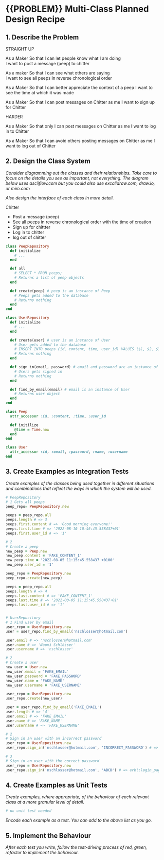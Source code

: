 # {{PROBLEM}} Multi-Class Planned Design Recipe

## 1. Describe the Problem

STRAIGHT UP

As a Maker
So that I can let people know what I am doing  
I want to post a message (peep) to chitter

As a maker
So that I can see what others are saying  
I want to see all peeps in reverse chronological order

As a Maker
So that I can better appreciate the context of a peep
I want to see the time at which it was made

As a Maker
So that I can post messages on Chitter as me
I want to sign up for Chitter

HARDER

As a Maker
So that only I can post messages on Chitter as me
I want to log in to Chitter

As a Maker
So that I can avoid others posting messages on Chitter as me
I want to log out of Chitter

<!-- ADVANCED

As a Maker
So that I can stay constantly tapped in to the shouty box of Chitter
I want to receive an email if I am tagged in a Peep -->

## 2. Design the Class System

_Consider diagramming out the classes and their relationships. Take care to
focus on the details you see as important, not everything. The diagram below
uses asciiflow.com but you could also use excalidraw.com, draw.io, or miro.com_

_Also design the interface of each class in more detail._

Chitter
- Post a message (peep)
- See all peeps in reverse chronological order with the time of creation
- Sign up for chittter
- Log in to chitter
- log out of chitter

```ruby
class PeepRepository
  def initialize
    # ...
  end

  def all
    # SELECT * FROM peeps;
    # Returns a list of peep objects
  end

  def create(peep) # peep is an instance of Peep
    # Peeps gets added to the database
    # Returns nothing
  end
end

class UserRepository
  def initialize
    # ...
  end

  def create(user) # user is an instance of User 
    # User gets added to the database
    # INSERT INTO peeps (id, content, time, user_id) VALUES ($1, $2, $3, $4);
    # Returns nothing
  end

  def sign_in(email, password) # email and password are an instance of User
    # Users gets signed in
    # Returns nothing
  end

  def find_by_email(email) # email is an instance of User
    # Returns user object
  end
end

class Peep
  attr_accessor :id, :content, :time, :user_id

  def initilize
    @time = Time.now
  end
end

class User
  attr_accessor :id, :email, :password, :name, :username 
end
```

## 3. Create Examples as Integration Tests

_Create examples of the classes being used together in different situations and
combinations that reflect the ways in which the system will be used._

```ruby
# PeepRepository
# 1 Gets all peeps
peep_repo= PeepRepository.new

peeps = peep_repo.all
peeps.length # => 3
peeps.first.content # => 'Good morning everyone!'
peeps.first.time # => '2022-08-10 10:46:45.558437+01'
peeps.first.user_id # => '1'

# 2
# Create a peep
new_peep = Peep.new
new_peep.content = 'FAKE_CONTENT_1'
new_peep.time = '2022-08-05 11:15:45.558437 +0100'
new_peep.user_id = '1'

peep_repo = PeepRepository.new
peep_repo.create(new_peep)

peeps = peep_repo.all
peeps.length # => 4
peeps.last.content # => 'FAKE_CONTENT_1'
peeps.last.time # => '2022-08-05 11:15:45.558437+01'
peeps.last.user_id # => '1'


# UserRepository
# 1 Find user by email
user_repo = UserRepository.new
user = user_repo.find_by_email('nschlosser@hotmail.com')

user.email # => 'nschlosser@hotmail.com'
user.name # => 'Naomi Schlösser'
user.username # => 'nschlosser'

# 2
# Create a user
new_user = User.new
new_user.email = 'FAKE_EMAIL'
new_user.password = 'FAKE_PASSWORD'
new_user.name = 'FAKE_NAME'
new_user.username = 'FAKE_USERNAME'

user_repo = UserRepository.new
user_repo.create(new_user)

user = user_repo.find_by_email('FAKE_EMAIL')
user.length # => '4'
user.email # => 'FAKE_EMAIL'
user.name # => 'FAKE_NAME'
user.username # => 'FAKE_USERNAME'

# 2
# Sign in an user with an incorrect password
user_repo = UserRepository.new
user_repo.sign_in('nschlosser@hotmail.com', 'INCORRECT_PASSWORD') # => erb(:incorrect_password)

# 3
# Sign in an user with the correct password
user_repo = UserRepository.new
user_repo.sign_in('nschlosser@hotmail.com', 'ABCD') # => erb(:login_page)
```

## 4. Create Examples as Unit Tests

_Create examples, where appropriate, of the behaviour of each relevant class at
a more granular level of detail._

```ruby
# no unit test needed
```

_Encode each example as a test. You can add to the above list as you go._

## 5. Implement the Behaviour

_After each test you write, follow the test-driving process of red, green,
refactor to implement the behaviour._